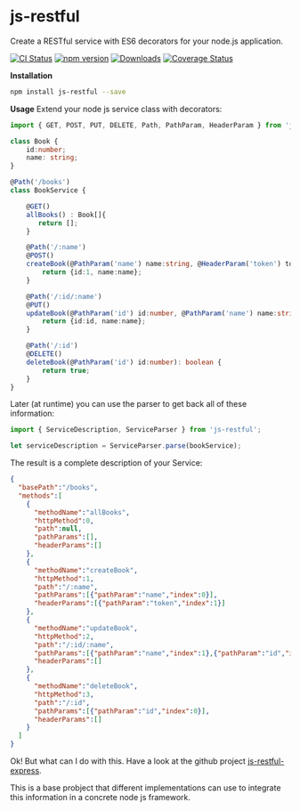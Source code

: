 # js-restful
Create a RESTful service with ES6 decorators for your node.js application.

[![CI Status](http://img.shields.io/travis/mseemann/js-restful.svg?style=flat)](https://travis-ci.org/mseemann/js-restful)
[![npm version](https://badge.fury.io/js/js-restful.svg)](http://badge.fury.io/js/js-restful)
[![Downloads](http://img.shields.io/npm/dm/js-restful.svg)](https://npmjs.org/package/js-restful)
[![Coverage Status](https://coveralls.io/repos/github/mseemann/js-restful/badge.svg?branch=master)](https://coveralls.io/github/mseemann/js-restful?branch=master)


**Installation**
```bash
npm install js-restful --save
```

**Usage**
Extend your node js service class with decorators:

```typescript
import { GET, POST, PUT, DELETE, Path, PathParam, HeaderParam } from 'js-restful';

class Book {
    id:number;
    name: string;
}

@Path('/books')
class BookService {

    @GET()
    allBooks() : Book[]{
       return [];
    }

    @Path('/:name')
    @POST()
    createBook(@PathParam('name') name:string, @HeaderParam('token') token:string) :Book {
        return {id:1, name:name};
    }

    @Path('/:id/:name')
    @PUT()
    updateBook(@PathParam('id') id:number, @PathParam('name') name:string) : Book {
        return {id:id, name:name};
    }

    @Path('/:id')
    @DELETE()
    deleteBook(@PathParam('id') id:number): boolean {
        return true;
    }
}
```
Later (at runtime) you can use the parser to get back all of these information:

```typescript
import { ServiceDescription, ServiceParser } from 'js-restful';

let serviceDescription = ServiceParser.parse(bookService);

```

The result is a complete description of your Service:

```json
{
  "basePath":"/books",
  "methods":[
    {
      "methodName":"allBooks",
      "httpMethod":0,
      "path":null,
      "pathParams":[],
      "headerParams":[]
    },
    {
      "methodName":"createBook",
      "httpMethod":1,
      "path":"/:name",
      "pathParams":[{"pathParam":"name","index":0}],
      "headerParams":[{"pathParam":"token","index":1}]
    },
    {
      "methodName":"updateBook",
      "httpMethod":2,
      "path":"/:id/:name",
      "pathParams":[{"pathParam":"name","index":1},{"pathParam":"id","index":0}],
      "headerParams":[]
    },
    {
      "methodName":"deleteBook",
      "httpMethod":3,
      "path":"/:id",
      "pathParams":[{"pathParam":"id","index":0}],
      "headerParams":[]
    }
  ]
}
```

Ok! But what can I do with this. Have a look at the github project [js-restful-express](https://github.com/mseemann/js-restful-express).

This is a base probject that different implementations can use to integrate this information in a concrete node js framework.